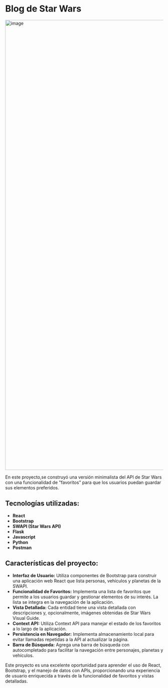 # Blog de Star Wars

<img width="1436" alt="image" src="https://github.com/user-attachments/assets/b199c400-1682-487c-98a5-8bb4e1e9425e">

En este proyecto,se construyó una versión minimalista del API de Star Wars con una funcionalidad de "favoritos" para que los usuarios puedan guardar sus elementos preferidos.

## Tecnologías utilizadas:

- **React**
- **Bootstrap**
- **SWAPI (Star Wars API)**
- **Flask**
- **Javascript**
- **Python**
- **Postman**

## Características del proyecto:

- **Interfaz de Usuario:** Utiliza componentes de Bootstrap para construir una aplicación web React que lista personas, vehículos y planetas de la SWAPI.
- **Funcionalidad de Favoritos:** Implementa una lista de favoritos que permite a los usuarios guardar y gestionar elementos de su interés. La lista se integra en la navegación de la aplicación.
- **Vista Detallada:** Cada entidad tiene una vista detallada con descripciones y, opcionalmente, imágenes obtenidas de Star Wars Visual Guide.
- **Context API:** Utiliza Context API para manejar el estado de los favoritos a lo largo de la aplicación.
- **Persistencia en Navegador:** Implementa almacenamiento local para evitar llamadas repetidas a la API al actualizar la página.
- **Barra de Búsqueda:** Agrega una barra de búsqueda con autocompletado para facilitar la navegación entre personajes, planetas y vehículos.

Este proyecto es una excelente oportunidad para aprender el uso de React, Bootstrap, y el manejo de datos con APIs, proporcionando una experiencia de usuario enriquecida a través de la funcionalidad de favoritos y vistas detalladas.
